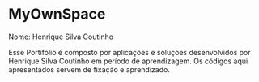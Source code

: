 # MyOwnSpace
Nome: Henrique Silva Coutinho

Esse Portifólio é composto por aplicações e soluções desenvolvidos por Henrique Silva Coutinho em período de aprendizagem. 
Os códigos aqui apresentados servem de fixação e aprendizado.
